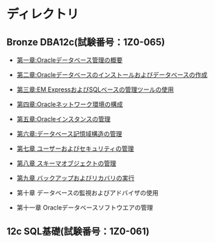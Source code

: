 # ディレクトリ

## Bronze DBA12c(試験番号：1Z0-065)

- [第一章:Oracleデータベース管理の概要](1Z0-065/Chapter01.md)

- [第二章:Oracleデータベースのインストールおよびデータベースの作成](1Z0-065/Chapter02.md)

- [第三章:EM ExpressおよびSQLベースの管理ツールの使用](1Z0-065/Chapter03.md)

- [第四章:Oracleネットワーク環境の構成](1Z0-065/Chapter04.md)

- [第五章:Oracleインスタンスの管理](1Z0-065/Chapter05.md)

- [第六章:データベース記憶域構造の管理](1Z0-065/Chapter06.md)

- [第七章 ユーザーおよびセキュリティの管理](1Z0-065/Chapter07.md)

- [第八章 スキーマオブジェクトの管理](1Z0-065/Chapter08.md)

- [第九章 バックアップおよびリカバリの実行](1Z0-065/Chapter09.md)

- 第十章 データベースの監視およびアドバイザの使用

- 第十一章 Oracleデータベースソフトウエアの管理

## 12c SQL基礎(試験番号：1Z0-061)
